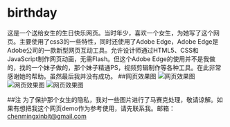 # birthday
这是一个送给女生的生日快乐网页。当时年少，喜欢一个女生，为她写了这个网页。主要使用了css3的一些特性，同时还使用了Adobe Edge，Adobe Edge是Adobe公司的一款新型网页互动工具。允许设计师通过HTML5、CSS和JavaScript制作网页动画，无需Flash。但这个Adobe Edge的使用并不是我做的，找的一个妹子做的，那个妹子精通PS，视频剪辑制作等各种工具。在此非常感谢她的帮助。虽然最后我并没有成功。
##网页效果图
![网页效果图](https://github.com/RedstoneCMX/birthday/blob/master/showimages/show1.png)
![网页效果图](https://github.com/RedstoneCMX/birthday/blob/master/showimages/show2.png)
![网页效果图](https://github.com/RedstoneCMX/birthday/blob/master/showimages/show3.png)

##注
为了保护那个女生的隐私，我对一些图片进行了马赛克处理，敬请谅解。如果有想把我这个网页demo作为参考使用，请先联系我。邮箱：chenmingxinbit@gmail.com
